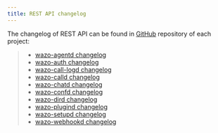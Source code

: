 ```yaml
---
title: REST API changelog
---
```


The changelog of REST API can be found in
[GitHub](https://github.com/wazo-platform) repository of each project:

> -   [wazo-agentd
>     changelog](https://github.com/wazo-platform/wazo-agentd/blob/master/CHANGELOG.md)
> -   [wazo-auth
>     changelog](https://github.com/wazo-platform/wazo-auth/blob/master/CHANGELOG.md)
> -   [wazo-call-logd
>     changelog](https://github.com/wazo-platform/wazo-call-logd/blob/master/CHANGELOG.md)
> -   [wazo-calld
>     changelog](https://github.com/wazo-platform/wazo-calld/blob/master/CHANGELOG.md)
> -   [wazo-chatd
>     changelog](https://github.com/wazo-platform/wazo-chatd/blob/master/CHANGELOG.md)
> -   [wazo-confd
>     changelog](https://github.com/wazo-platform/wazo-confd/blob/master/CHANGELOG.md)
> -   [wazo-dird
>     changelog](https://github.com/wazo-platform/wazo-dird/blob/master/CHANGELOG.md)
> -   [wazo-plugind
>     changelog](https://github.com/wazo-platform/wazo-plugind/blob/master/CHANGELOG.md)
> -   [wazo-setupd
>     changelog](https://github.com/wazo-platform/wazo-setupd/blob/master/CHANGELOG.md)
> -   [wazo-webhookd
>     changelog](https://github.com/wazo-platform/wazo-webhookd/blob/master/CHANGELOG.md)
